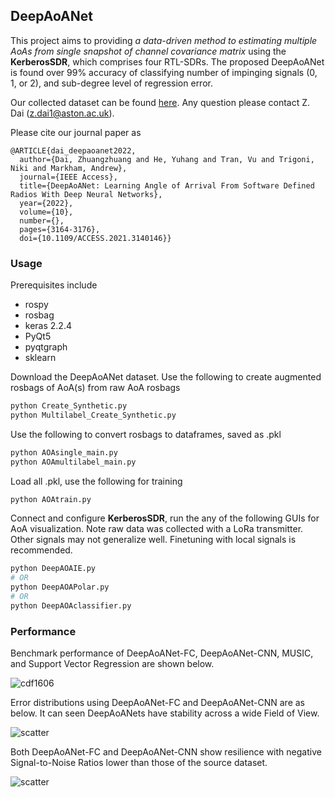 ## DeepAoANet

This project aims to providing *a data-driven method to estimating multiple AoAs from single snapshot of channel covariance matrix* using the **KerberosSDR**, which comprises four RTL-SDRs. The proposed DeepAoANet is found over 99% accuracy of classifying number of impinging signals (0, 1, or 2), and sub-degree level of regression error.

Our collected dataset can be found [here](https://aston.box.com/s/yvmfecgln5nkgxde7bmytgircwsnm2nf). Any question please contact Z. Dai (z.dai1@aston.ac.uk).

Please cite our journal paper as

```
@ARTICLE{dai_deepaoanet2022,
  author={Dai, Zhuangzhuang and He, Yuhang and Tran, Vu and Trigoni, Niki and Markham, Andrew},
  journal={IEEE Access}, 
  title={DeepAoANet: Learning Angle of Arrival From Software Defined Radios With Deep Neural Networks}, 
  year={2022},
  volume={10},
  number={},
  pages={3164-3176},
  doi={10.1109/ACCESS.2021.3140146}}
```

### Usage

Prerequisites include

* rospy
* rosbag
* keras 2.2.4
* PyQt5
* pyqtgraph
* sklearn

Download the DeepAoANet dataset. Use the following to create augmented rosbags of AoA(s) from raw AoA rosbags

```bash
python Create_Synthetic.py
python Multilabel_Create_Synthetic.py
```

Use the following to convert rosbags to dataframes, saved as .pkl

```bash
python AOAsingle_main.py
python AOAmultilabel_main.py
```

Load all .pkl, use the following for training

```bash
python AOAtrain.py
```

Connect and configure **KerberosSDR**, run the any of the following GUIs for AoA visualization. Note raw data was collected with a LoRa transmitter. Other signals may not generalize well. Finetuning with local signals is recommended.

```bash
python DeepAOAIE.py
# OR
python DeepAOAPolar.py
# OR
python DeepAOAclassifier.py
```

### Performance

Benchmark performance of DeepAoANet-FC, DeepAoANet-CNN, MUSIC, and Support Vector Regression are shown below.

![cdf1606](https://github.com/zdai257/GPSLoRaRX/blob/main/doc/CDF_Xx-ym4.png)

Error distributions using DeepAoANet-FC and DeepAoANet-CNN are as below. It can seen DeepAoANets have stability across a wide Field of View.

![scatter](https://github.com/zdai257/GPSLoRaRX/blob/main/doc/Shaded_deepaoanet.png)

Both DeepAoANet-FC and DeepAoANet-CNN show resilience with negative Signal-to-Noise Ratios lower than those of the source dataset.

![scatter](https://github.com/zdai257/GPSLoRaRX/blob/main/doc/SNR4.png)
